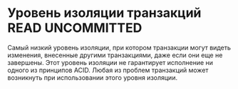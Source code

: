 # Уровень изоляции транзакций READ UNCOMMITTED

Самый низкий уровень изоляции, при котором транзакции могут видеть изменения, внесенные другими
транзакциями, даже если они еще не завершены. Этот уровень изоляции не гарантирует исполнение ни одного из
принципов ACID. Любая из проблем транзакций может возникнуть при использовании этого уровня изоляции.
